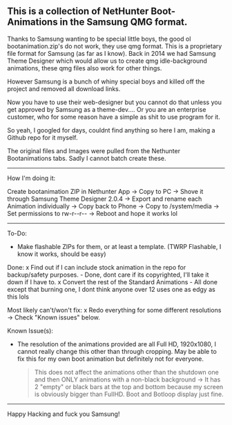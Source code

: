 This is a collection of NetHunter Boot-Animations in the Samsung QMG format.
----------------------------------------------------------------------------------------------------------------------------------

Thanks to Samsung wanting to be special little boys, the good ol bootanimation.zip's do not work, they use qmg format.
This is a proprietary file format for Samsung (as far as I know). 
Back in 2014 we had Samsung Theme Designer which would allow us to create qmg idle-background animations, these qmg files also work for other things.

However Samsung is a bunch of whiny special boys and killed off the project and removed all download links. 

Now you have to use their web-designer but you cannot do that unless you get approved by Samsung as a theme-dev.... Or you are an enterprise customer, who for some reason have a simple as shit to use program for it.





So yeah, I googled for days, couldnt find anything so here I am, making a Github repo for it myself. 









The original files and Images were pulled from the Nethunter Bootanimations tabs.
Sadly I cannot batch create these. 


----------------------------------------------------------------------------------------------------------------------------------


How I'm doing it:

Create bootanimation ZIP in Nethunter App -> Copy to PC -> Shove it through Samsung Theme Designer 2.0.4 -> Export and rename each Animation individually 
-> Copy back to Phone -> Copy to /system/media -> Set permissions to rw-r--r-- -> Reboot and hope it works lol


----------------------------------------------------------------------------------------------------------------------------------


To-Do:
- Make flashable ZIPs for them, or at least a template. (TWRP Flashable, I know it works, should be easy)

Done:
x Find out if I can include stock animation in the repo for backup/safety purposes. - Done, dont care if its copyrighted, I'll take it down if I have to.
x Convert the rest of the Standard Animations - All done except that burning one, I dont think anyone over 12 uses one as edgy as this lols

Most likely can't/won't fix:
x Redo everything for some different resolutions -> Check "Known issues" below.




Known Issue(s):

- The resolution of the animations provided are all Full HD, 1920x1080, I cannot really change this other than through cropping. May be able to fix this for my own boot animation but definitely not for everyone.
     > This does not affect the animations other than the shutdown one and then ONLY animations with a non-black background -> It has 2 "empty" or black bars at the top and bottom because my screen is obviously bigger than FullHD. Boot and Botloop display just fine.

----------------------------------------------------------------------------------------------------------------------------------


Happy Hacking and fuck you Samsung!






